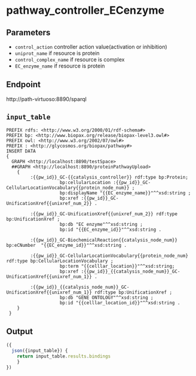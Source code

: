 # pathway_controller_ECenzyme

## Parameters
* `control_action` controller action value(activation or inhibition)
* `uniprot_name` if resource is protein
* `control_complex_name` if resource is complex
* `EC_enzyme_name` if resource is protein
## Endpoint
http://path-virtuoso:8890/sparql

## `input_table` 

```sparql
PREFIX rdfs: <http://www.w3.org/2000/01/rdf-schema#>
PREFIX bp: <http://www.biopax.org/release/biopax-level3.owl#>
PREFIX owl: <http://www.w3.org/2002/07/owl#>
PREFIX : <http://glycosmos.org/biopax/pathway#>
INSERT DATA
{
  GRAPH <http://localhost:8890/testSpace>  
  ##GRAPH <http://localhost:8890/proteinPathwayUpload>
    {  
         :{{pw_id}}_GC-{{catalysis_controller}} rdf:type bp:Protein;
                    bp:cellularLocation :{{pw_id}}_GC-CellularLocationVocabulary{{protein_node_num}} ;
            		bp:displayName "{{EC_enzyme_name}}"^^xsd:string ;                                      
      				bp:xref :{{pw_id}}_GC-UnificationXref{{unixref_num_2}} .
    		
         :{{pw_id}}_GC-UnificationXref{{unixref_num_2}} rdf:type bp:UnificationXref ;
            		bp:db "EC enzyme"^^xsd:string ;
           			bp:id "{{EC_enzyme_id}}"^^xsd:string .
     
     	 :{{pw_id}}_GC-BiochemicalReaction{{catalysis_node_num}} bp:eCNumber  "{{EC_enzyme_id}}"^^xsd:string .
       
         :{{pw_id}}_GC-CellularLocationVocabulary{{protein_node_num} rdf:type bp:CellularLocationVocabulary ;
                    bp:term "{{celllar_location}}"^^xsd:string; 
                    bp:xref :{{pw_id}}_{{catalysis_node_num}}_GC-UnificationXref{{unixref_num_1}} .
         
         :{{pw_id}}_{{catalysis_node_num}}_GC-UnificationXref{{unixref_num_1}} rdf:type bp:UnificationXref ;
                 	bp:db "GENE ONTOLOGY"^^xsd:string ;
                    bp:id "{{celllar_location_id}}"^^xsd:string .
    }   
 }

```
 ## Output

```javascript
({
  json({input_table}) {
    return input_table.results.bindings
    }
})
```   